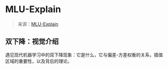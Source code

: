 <!--yml

category: 未分类

date: 2024-05-27 14:34:17

-->

# MLU-Explain

> 来源：[MLU-Explain](https://mlu-explain.github.io/)

## 双下降：视觉介绍

遇见现代机器学习中的双下降现象：它是什么，它与偏差-方差权衡的关系，插值区域的重要性，以及背后的理论。

